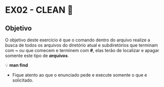 # EX02 - CLEAN 🧹

## Objetivo
O objetivo deste exercício é que o comando dentro do arquivo realize a busca de todos os arquivos do diretório atual e subdiretórios que terminam com **~** ou que comecem e terminem com **#**, elas terão de localizar e apagar somente este tipo de **_arquivos_**.

💡 **man find**
- Fique atento ao que o enunciado pede e execute somente o que e solicitado.
